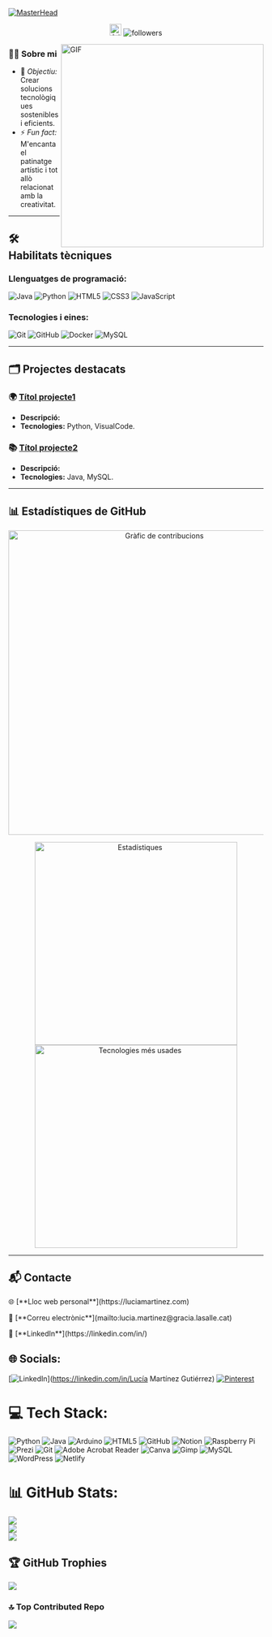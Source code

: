 [![MasterHead](![banner](https://github.com/user-attachments/assets/f4577bca-613f-4a57-94af-10297b9349ea))](https://github.com/lucia-M-G)

<p align="center">
  <img alt="followers" title="Follow me on GitHub" src="https://img.shields.io/github/followers/luciaMartinez?color=fed7aa&style=for-the-badge&logo=github&label=Follow" style= "height: 23px"/>
  <img alt="followers" title="Visits of my profile" src="https://visitcount.itsvg.in/api?id=lucia-M-G&icon=0&color=7"/>
</p>

<img align="right" alt="GIF" src="https://media.giphy.com/media/qgQUggAC3Pfv687qPC/giphy.gif" width="400"/>

### 👩‍💻 **Sobre mi**
- 🎯 *Objectiu:* Crear solucions tecnològiques sostenibles i eficients.  
- ⚡ *Fun fact:* M'encanta el patinatge artístic i tot allò relacionat amb la creativitat.

---

## 🛠️ **Habilitats tècniques**
### Llenguatges de programació:
![Java](https://img.shields.io/badge/Java-%23ED8B00.svg?style=for-the-badge&logo=java&logoColor=white)
![Python](https://img.shields.io/badge/Python-%233776AB.svg?style=for-the-badge&logo=python&logoColor=white)
![HTML5](https://img.shields.io/badge/HTML5-%23E34F26.svg?style=for-the-badge&logo=html5&logoColor=white)
![CSS3](https://img.shields.io/badge/CSS3-%231572B6.svg?style=for-the-badge&logo=css3&logoColor=white)
![JavaScript](https://img.shields.io/badge/JavaScript-%23F7DF1E.svg?style=for-the-badge&logo=javascript&logoColor=black)

### Tecnologies i eines:
![Git](https://img.shields.io/badge/Git-%23F05032.svg?style=for-the-badge&logo=git&logoColor=white)
![GitHub](https://img.shields.io/badge/GitHub-%23181717.svg?style=for-the-badge&logo=github&logoColor=white)
![Docker](https://img.shields.io/badge/Docker-%232496ED.svg?style=for-the-badge&logo=docker&logoColor=white)
![MySQL](https://img.shields.io/badge/MySQL-%2300f.svg?style=for-the-badge&logo=mysql&logoColor=white)

---

## 🗂️ **Projectes destacats**
### 🌍 [Títol projecte1](https://github.com/luciaMartinez/urlprojecte1)
- **Descripció:**
- **Tecnologies:** Python, VisualCode.

### 📚 [Títol projecte2](https://github.com/luciaMartinez/urlprojecte2)
- **Descripció:** 
- **Tecnologies:** Java, MySQL.  

---

## 📊 **Estadístiques de GitHub**
<p align="center">
  <img alt="Gràfic de contribucions" src="https://ghchart.rshah.org/FF5733/lucia-m-g" width="600"/>
</p>
<p align="center">
  <img alt="Estadístiques" src="https://github-readme-stats.vercel.app/api?username=lucia-m-g&show_icons=true&theme=radical" width="400"/>
  <img alt="Tecnologies més usades" src="https://github-readme-stats.vercel.app/api/top-langs/?username=lucia-m-g&layout=compact&theme=radical" width="400"/>
</p>

---

## 📬 **Contacte**
<p align="center">
  <p>🌐 [**Lloc web personal**](https://luciamartinez.com)</p>  
  <p>📧 [**Correu electrònic**](mailto:lucia.martinez@gracia.lasalle.cat)</p>  
  <p>💼 [**LinkedIn**](https://linkedin.com/in/)</p>  
</p>


## 🌐 Socials:
[![LinkedIn](https://img.shields.io/badge/LinkedIn-%230077B5.svg?logo=linkedin&logoColor=white)](https://linkedin.com/in/Lucía Martínez Gutiérrez) [![Pinterest](https://img.shields.io/badge/Pinterest-%23E60023.svg?logo=Pinterest&logoColor=white)](https://pinterest.com/LuMaGuu) 

# 💻 Tech Stack:
![Python](https://img.shields.io/badge/python-3670A0?style=for-the-badge&logo=python&logoColor=ffdd54) ![Java](https://img.shields.io/badge/java-%23ED8B00.svg?style=for-the-badge&logo=openjdk&logoColor=white) ![Arduino](https://img.shields.io/badge/-Arduino-00979D?style=for-the-badge&logo=Arduino&logoColor=white) ![HTML5](https://img.shields.io/badge/html5-%23E34F26.svg?style=for-the-badge&logo=html5&logoColor=white) ![GitHub](https://img.shields.io/badge/github-%23121011.svg?style=for-the-badge&logo=github&logoColor=white) ![Notion](https://img.shields.io/badge/Notion-%23000000.svg?style=for-the-badge&logo=notion&logoColor=white) ![Raspberry Pi](https://img.shields.io/badge/-Raspberry_Pi-C51A4A?style=for-the-badge&logo=Raspberry-Pi) ![Prezi](https://img.shields.io/badge/Prezi-%23000000.svg?style=for-the-badge&logo=Prezi&logoColor=white) ![Git](https://img.shields.io/badge/git-%23F05033.svg?style=for-the-badge&logo=git&logoColor=white) ![Adobe Acrobat Reader](https://img.shields.io/badge/Adobe%20Acrobat%20Reader-EC1C24.svg?style=for-the-badge&logo=Adobe%20Acrobat%20Reader&logoColor=white) ![Canva](https://img.shields.io/badge/Canva-%2300C4CC.svg?style=for-the-badge&logo=Canva&logoColor=white) ![Gimp](https://img.shields.io/badge/Gimp-657D8B?style=for-the-badge&logo=gimp&logoColor=FFFFFF) ![MySQL](https://img.shields.io/badge/mysql-4479A1.svg?style=for-the-badge&logo=mysql&logoColor=white) ![WordPress](https://img.shields.io/badge/WordPress-%23117AC9.svg?style=for-the-badge&logo=WordPress&logoColor=white) ![Netlify](https://img.shields.io/badge/netlify-%23000000.svg?style=for-the-badge&logo=netlify&logoColor=#00C7B7)
# 📊 GitHub Stats:
![](https://github-readme-stats.vercel.app/api?username=lucia-M-G&theme=aura_dark&hide_border=false&include_all_commits=true&count_private=true)<br/>
![](https://github-readme-streak-stats.herokuapp.com/?user=lucia-M-G&theme=aura_dark&hide_border=false)<br/>
![](https://github-readme-stats.vercel.app/api/top-langs/?username=lucia-M-G&theme=aura_dark&hide_border=false&include_all_commits=true&count_private=true&layout=compact)

## 🏆 GitHub Trophies
![](https://github-profile-trophy.vercel.app/?username=lucia-M-G&theme=rose_pine&no-frame=false&no-bg=false&margin-w=4)

### 🔝 Top Contributed Repo
![](https://github-contributor-stats.vercel.app/api?username=lucia-M-G&limit=5&theme=rose_pine&combine_all_yearly_contributions=true)
